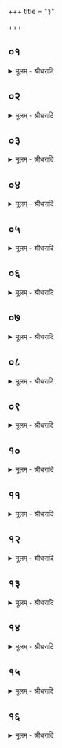 +++
title = "३"

+++


## ०१
<details><summary>मूलम् - श्रीधरादि</summary>

दुष्ट᳘रीतुर्ह पौᳫँ᳭सायनः᳘[[!!]]॥  
(नो᳘) दशपुरुष᳘ᳫँ᳭ राज्याद᳘परुद्ध आस रेवो᳘त्तरसमु ह पाटव᳘ञ्चाक्र᳘ᳫँ᳘ स्थप᳘तिᳫँ᳭ सृ᳘ञ्जया ऽअ᳘परुरुधुः॥
</details>

## ०२
<details><summary>मूलम् - श्रीधरादि</summary>

स᳘ होवाच॥  
दुष्ट᳘रीतुं पौᳫँ᳭सायन᳘ᳫँ᳘ सौत्रामण्या᳘ त्वा याजयानि य᳘दिदᳫँ᳭ सृ᳘ञ्जये᳘षु राष्ट्रन्तत्त्व᳘यि[[!!]] धास्यामी᳘ति तथे᳘ति त᳘यैनमयाजयत्॥
</details>

## ०३
<details><summary>मूलम् - श्रीधरादि</summary>

(त्त᳘) त᳘दु ह ब᳘ल्हिकः प्प्रातिपी᳘यः[[!!]] शुश्राव॥  
कौरव्यो रा᳘जा यो᳘ ह वा᳘ ऽअय᳘न्दुष्ट᳘रीतुः पौᳫँ᳭सायनो᳘ दशपुरुष᳘ᳫँ᳘ राज्याद᳘परुद्धो᳘ ऽभूत्त᳘मय᳘ञ्चाक्र᳘ स्थप᳘तिः सौत्रामण्या᳘ याजयिष्यति य᳘दिदᳫँ᳭ सृ᳘ञ्जयेषु राष्ट्रन्त᳘द्धास्मिन्धास्यती᳘ति॥
</details>

## ०४
<details><summary>मूलम् - श्रीधरादि</summary>

स᳘ होवाच॥  
तन्न्वा᳘ ऽअहन्तं᳘ व्वेदिष्यामि य᳘दि स त᳘स्मिन्राष्ट्र᳘न्धास्य᳘ति बहिर्द्धा᳘ वैनᳫँ᳭ राष्ट्रा᳘द्धास्यती᳘ति स ऽआ᳘जगाम य᳘स्याम्वे᳘लायां ग्ग्र᳘हा गृह्य᳘न्ते॥
</details>

## ०५
<details><summary>मूलम् - श्रीधरादि</summary>

स᳘ होवाच॥  
स्थ᳘पते चाक्र᳘ नाहवनी᳘ये सु᳘रा होतव्ये᳘त्याहु᳘र्न्नान्य᳘त्राहवनी᳘याद्य᳘द्याहवनी᳘ये सु᳘राᳫँ᳭ होष्य᳘सि पापवस्यस᳘ङ्करिष्यसि जामि᳘ यज्ञ᳘स्य य᳘द्यन्य᳘त्राहवनी᳘याद्बहि᳘र्द्धैनᳫँ᳭ राष्ट्रा᳘द्धास्यसि᳘ नैनᳫँ᳭ राष्ट्रे᳘ धास्यसि᳘ नास्मिन्राष्ट्र᳘न्धास्यसी᳘ति॥
</details>

## ०६
<details><summary>मूलम् - श्रीधरादि</summary>

स᳘ होवाच᳘॥  
नाहवनी᳘ये सु᳘राᳫँ᳭ होष्या᳘मि᳘ नान्य᳘त्राहवनी᳘यान्न᳘ पापवस्यस᳘ङ्करिष्यामि न᳘ जामि᳘ यज्ञ᳘स्य᳘ नैनं बहिर्द्धा᳘ राष्ट्रा᳘द्धास्यामि राष्ट्र᳘ ऽएनन्धास्यामि राष्ट्र᳘मस्मिन्धास्यामी᳘ति॥
</details>

## ०७
<details><summary>मूलम् - श्रीधरादि</summary>

स᳘ होवाच॥  
कथᳫँ᳭ हि᳘ करिष्यसी३ ऽइ᳘ति स᳘ हैत᳘दुवाचा᳘सुरेषु वा᳘ ऽएषो᳘ ऽग्ग्रे यज्ञ᳘ ऽआसीत्सौत्रामणी स᳘ देवा᳘नुपप्प्रै᳘त्सो ऽप ऽआ᳘गच्छत्तमा᳘पः प्प्र᳘त्यनन्दंस्त᳘स्मादु श्रे᳘याᳫँ᳭समा᳘गतम्प्र᳘त्येव᳘ नन्दन्ति त᳘ᳫँ᳘ होचुरे᳘ह्येव᳘ भगव ऽइ᳘ति॥
</details>

## ०८
<details><summary>मूलम् - श्रीधरादि</summary>

स᳘ होवाच॥  
बिभे᳘मि वै प्प्र᳘णयत मे᳘ति क᳘स्माद्भगवो बिभेषीत्य᳘सुरेभ्य ऽइ᳘ति तथे᳘ति तमा᳘पः प्प्रा᳘णयंस्त᳘स्माद्यो᳘ व्वधत्रो भ᳘वति स बि᳘भ्यतं प्प्र᳘णयति यदा᳘पः प्प्रा᳘णयंस्त᳘स्मादा᳘पः प्प्र᳘णीतास्तत्प्र᳘णीतानाम्प्रणीतात्वं प्प्र᳘ति ह तिष्ठति य᳘ ऽएव᳘मेतत्प्र᳘णीतानाम्प्रणीतात्वम्वे᳘द॥
</details>

## ०९
<details><summary>मूलम् - श्रीधरादि</summary>

त᳘दिष्टाः᳘ प्प्रयाजा᳘ ऽआसुः॥  
(र᳘) अ᳘पर्य्यग्निकृतमथा᳘सुरा ऽअन्वा᳘जग्मुस्ते᳘ देवाः प᳘र्य्यग्निनैवा᳘सुरा᳘न्त्सप᳘त्नान्भ्रा᳘तृव्यान्यज्ञा᳘दन्त᳘रायंस्त᳘थो ऽए᳘वैष᳘ ऽएतत्प᳘र्य्यग्निनैव᳘ द्विष᳘न्तं भ्रा᳘तृव्यं यज्ञा᳘दन्त᳘रेति॥
</details>

## १०
<details><summary>मूलम् - श्रीधरादि</summary>

देवयोनिर्व्वा᳘ ऽएष य᳘दाहवनी᳘यः॥  
(स्त᳘) त᳘स्यैता᳘वमृतपक्षौ या᳘वेता᳘वभि᳘तो ऽग्नी तद्य᳘दाहवनी᳘ये यज्ञ᳘न्तन्व᳘ते देवयोना᳘वे᳘वैत᳘द्देवे᳘भ्यो यज्ञ᳘न्तन्वत ऽउ᳘प हैनम्पुनर्य्यज्ञो᳘ नमति᳘ नास्माद्यज्ञो व्व्य᳘वच्छिद्यते य᳘ ऽएव᳘मेतद्वे᳘द य᳘स्य वैवं᳘ विदुष ऽएतत्क᳘र्म्म[[!!]] क्रिय᳘ते॥
</details>

## ११
<details><summary>मूलम् - श्रीधरादि</summary>

(त ऽउ᳘) उ᳘त्तरे ऽग्नौ᳘ पयोग्रहा᳘ञ्जुह्वति॥  
(त्यु᳘) उ᳘त्तरे ऽग्नौ᳘ पशू᳘ञ्छ्रपयन्ति पशू᳘नेव[[!!]] तन्म᳘र्त्यान्त्स᳘तो ऽमृतयोनौ᳘ दधाति म᳘र्त्यान्त्स᳘तो ऽमृतयोनेः प्प्र᳘जनयत्य᳘प ह वै᳘ पशूना᳘म्पुनर्म्मृत्यु᳘ञ्जयति᳘ नास्माद्यज्ञो व्व्य᳘वच्छिद्यते य᳘ ऽएव᳘मेतद्वे᳘द य᳘स्य वैव᳘म्विदु᳘ष ऽएतत्क᳘र्म्म क्रिय᳘ते॥
</details>

## १२
<details><summary>मूलम् - श्रीधरादि</summary>

द᳘क्षिणे ऽग्नौ᳘ सुराग्ग्रहा᳘ञ्जुह्वति॥  
द᳘क्षिणे ऽग्नौ᳘ पावयन्ति पवि᳘त्राभिस्त्रिषंयुक्ता᳘भिः पितॄ᳘नेव[[!!]] तन्म᳘र्त्यान्त्स᳘तो ऽमृतयोनौ᳘ दधाति म᳘र्त्यान्त्स᳘तो ऽमृतयोनेः प्प्र᳘जनयत्य᳘प ह वै᳘ पितॄणा᳘म्पुनर्मृत्यु᳘ञ्जयति᳘ नास्माद्यज्ञो व्व्य᳘वच्छिद्यते य᳘ ऽएव᳘मेतद्वे᳘द य᳘स्य वैव᳘म्विदु᳘ष ऽएतत्क᳘र्म्म क्रिय᳘ते॥
</details>

## १३
<details><summary>मूलम् - श्रीधरादि</summary>

तद्य᳘देता᳘वग्नी᳘ ऽआहवनी᳘याद्विह्रिये᳘ते॥  
ते᳘नाहवनी᳘याव᳘थ य᳘दाहवनी᳘यम्पु᳘न᳘र्म्माश्नुवा᳘ते तेना᳘नाहवनीयौ ते᳘नोभौ हो᳘मा ऽउ᳘पाप्नोति य᳘श्चाहवनी᳘ये यश्चा᳘नाहवनीये य᳘च्च हुतं यच्चा᳘हुतम्पु᳘नर्हाय᳘मि᳘त्त्वोवाच न त᳘दस्ति यत्सृ᳘ञ्जयानाᳫँ᳭ राष्ट्रं᳘ दुष्ट᳘रीतोस्त᳘दद्य त᳘था ऽय᳘ञ्चाक्र᳘ स्थप᳘तिर्य्य᳘ज्ञे ऽकरिति[[!!]]॥
</details>

## १४
<details><summary>मूलम् - श्रीधरादि</summary>

(त्यु᳘) उ᳘त्तरे ऽग्नौ᳘ पशु᳘भिः पुरोडा᳘शैः पयोग्ग्रहैरि᳘ति चरन्ति॥  
य᳘दु चान्यत्ते᳘न देवा᳘नेव त᳘द्देवलोके᳘ प्प्रीणाति त᳘ ऽएनम्प्रीताः᳘ प्प्रीणन्त्य᳘थो देवलोक᳘मेव᳘ जयति॥
</details>

## १५
<details><summary>मूलम् - श्रीधरादि</summary>

द᳘क्षिणे ऽग्ग्नौ᳘ सुराग्ग्रहा᳘ञ्जुह्वति॥  
द᳘क्षिणे ऽग्ग्नौ᳘ पावयन्ति पवि᳘त्राभिस्त्रिषंयुक्ता᳘भिः पितॄ᳘नेव त᳘त्पितृलोके᳘ प्प्रीणाति त᳘ ऽएनम्प्रीताः᳘ प्प्रीणन्त्य᳘थो पितृलोक᳘मेव᳘ जयति॥
</details>

## १६
<details><summary>मूलम् - श्रीधरादि</summary>

स वा᳘ ऽएष᳘ ऽआ᳘त्मैव य᳘त्सौत्रामणी[[!!]]॥  
त᳘स्मात्सा नि᳘रुक्ता नि᳘रुक्तो᳘ ह्यात्मा᳘ लोको᳘ व्वयोधास्त᳘स्मात्सो᳘ ऽनिरुक्तो᳘ ऽनिरुक्तो हि᳘ लोक᳘ ऽआत्मा वै᳘ यज्ञ᳘स्य सौत्रामणी᳘ बाहू᳘ ऽऐन्द्र᳘श्च व्वयोधा᳘श्च तद्य᳘देता᳘वभि᳘तः पशू᳘ भ᳘वतस्त᳘स्मादिमा᳘वात्मा᳘नमभि᳘तो बाहू[[!!]] य᳘थो वै᳘ पशु᳘रेवं[[!!]] यू᳘पस्तद्य᳘देतᳫँ᳭ सौ᳘त्रामणिकं यू᳘पमेतौ यू᳘पावभि᳘तो भ᳘वतस्त᳘स्माद्विमा᳘वात्मा᳘नमभि᳘तो बाहू[[!!]]॥
</details>